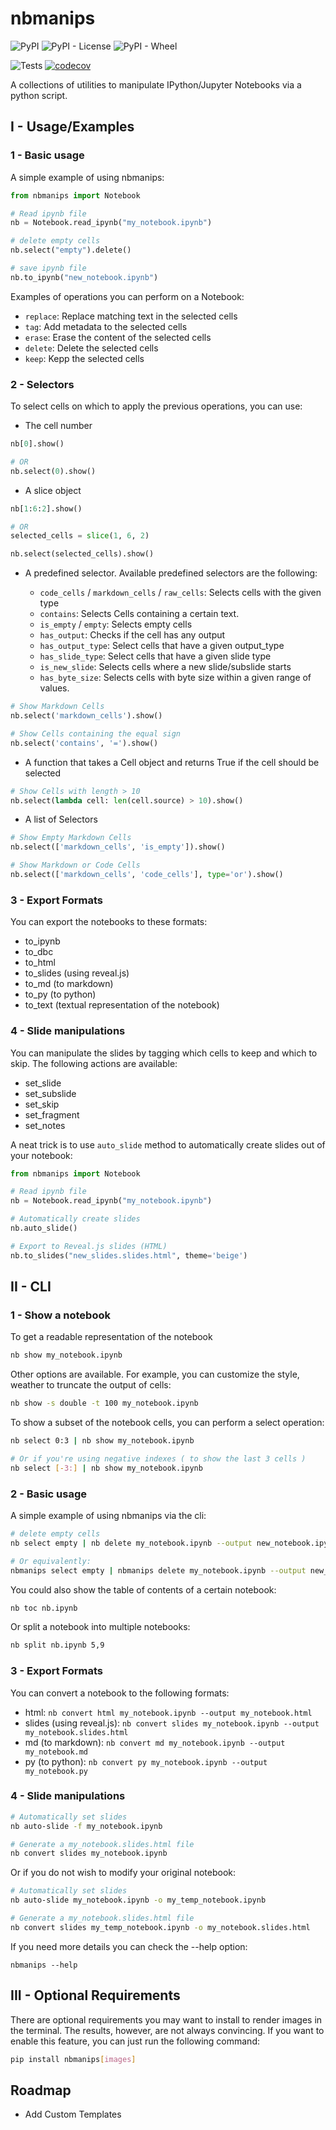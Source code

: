 # nbmanips
![PyPI](https://img.shields.io/pypi/v/nbmanips)
![PyPI - License](https://img.shields.io/pypi/l/nbmanips)
![PyPI - Wheel](https://img.shields.io/pypi/wheel/nbmanips)

![Tests](https://github.com/hmiladhia/nbmanips/actions/workflows/tests.yml/badge.svg)
[![codecov](https://codecov.io/gh/hmiladhia/nbmanips/branch/main/graph/badge.svg)](https://codecov.io/gh/hmiladhia/nbmanips)

A collections of utilities to manipulate IPython/Jupyter Notebooks via a python script.

## I - Usage/Examples
### 1 - Basic usage
A simple example of using nbmanips:

```python
from nbmanips import Notebook

# Read ipynb file
nb = Notebook.read_ipynb("my_notebook.ipynb")

# delete empty cells
nb.select("empty").delete()

# save ipynb file
nb.to_ipynb("new_notebook.ipynb")
```

Examples of operations you can perform on a Notebook:

- `replace`: Replace matching text in the selected cells
- `tag`: Add metadata to the selected cells
- `erase`: Erase the content of the selected cells
- `delete`: Delete the selected cells
- `keep`: Kepp the selected cells

### 2 - Selectors
To select cells on which to apply the previous operations, you can use:

- The cell number

```python
nb[0].show()

# OR
nb.select(0).show()
```
- A slice object

```python
nb[1:6:2].show()

# OR
selected_cells = slice(1, 6, 2)

nb.select(selected_cells).show()
```
- A predefined selector. Available predefined selectors are the following:

    - `code_cells` / `markdown_cells` / `raw_cells`: Selects cells with the given type
    - `contains`: Selects Cells containing a certain text.
    - `is_empty` / `empty`: Selects empty cells
    - `has_output`: Checks if the cell has any output
    - `has_output_type`: Select cells that have a given output_type
    - `has_slide_type`: Select cells that have a given slide type
    - `is_new_slide`: Selects cells where a new slide/subslide starts
    - `has_byte_size`: Selects cells with byte size within a given range of values.

```python
# Show Markdown Cells
nb.select('markdown_cells').show()

# Show Cells containing the equal sign
nb.select('contains', '=').show()
```



- A function that takes a Cell object and returns True if the cell should be selected
```python
# Show Cells with length > 10
nb.select(lambda cell: len(cell.source) > 10).show()
```
- A list of Selectors
```python
# Show Empty Markdown Cells
nb.select(['markdown_cells', 'is_empty']).show()

# Show Markdown or Code Cells
nb.select(['markdown_cells', 'code_cells'], type='or').show()
```

### 3 - Export Formats
You can export the notebooks to these formats:

- to_ipynb
- to_dbc
- to_html
- to_slides (using reveal.js)
- to_md (to markdown)
- to_py (to python)
- to_text (textual representation of the notebook)

### 4 - Slide manipulations
You can manipulate the slides by tagging which cells to keep and which to skip.
The following actions are available:

- set_slide
- set_subslide
- set_skip
- set_fragment
- set_notes

A neat trick is to use `auto_slide` method to automatically create slides out of your notebook:
```python
from nbmanips import Notebook

# Read ipynb file
nb = Notebook.read_ipynb("my_notebook.ipynb")

# Automatically create slides
nb.auto_slide()

# Export to Reveal.js slides (HTML)
nb.to_slides("new_slides.slides.html", theme='beige')
```

## II - CLI
### 1 - Show a notebook
To get a readable representation of the notebook
```bash
nb show my_notebook.ipynb
```

Other options are available. For example, you can customize the style, weather to truncate the output of cells:
```bash
nb show -s double -t 100 my_notebook.ipynb
```

To show a subset of the notebook cells, you can perform a select operation:
```bash
nb select 0:3 | nb show my_notebook.ipynb

# Or if you're using negative indexes ( to show the last 3 cells )
nb select [-3:] | nb show my_notebook.ipynb
```
### 2 - Basic usage
A simple example of using nbmanips via the cli:

```bash
# delete empty cells
nb select empty | nb delete my_notebook.ipynb --output new_notebook.ipynb

# Or equivalently:
nbmanips select empty | nbmanips delete my_notebook.ipynb --output new_notebook.ipynb
```

You could also show the table of contents of a certain notebook:
```bash
nb toc nb.ipynb
```

Or split a notebook into multiple notebooks:

```bash
nb split nb.ipynb 5,9
```

### 3 - Export Formats
You can convert a notebook to the following formats:

- html: `nb convert html my_notebook.ipynb --output my_notebook.html`
- slides (using reveal.js): `nb convert slides my_notebook.ipynb --output my_notebook.slides.html`
- md (to markdown): `nb convert md my_notebook.ipynb --output my_notebook.md`
- py (to python): `nb convert py my_notebook.ipynb --output my_notebook.py`

### 4 - Slide manipulations
```bash
# Automatically set slides
nb auto-slide -f my_notebook.ipynb

# Generate a my_notebook.slides.html file
nb convert slides my_notebook.ipynb
```

Or if you do not wish to modify your original notebook:
```bash
# Automatically set slides
nb auto-slide my_notebook.ipynb -o my_temp_notebook.ipynb

# Generate a my_notebook.slides.html file
nb convert slides my_temp_notebook.ipynb -o my_notebook.slides.html
```

If you need more details you can check the --help option:
```
nbmanips --help
```

## III - Optional Requirements

There are optional requirements you may want to install to render images in the terminal.
The results, however, are not always convincing.
If you want to enable this feature, you can just run the following command:

```bash
pip install nbmanips[images]
```

## Roadmap

- Add Custom Templates
